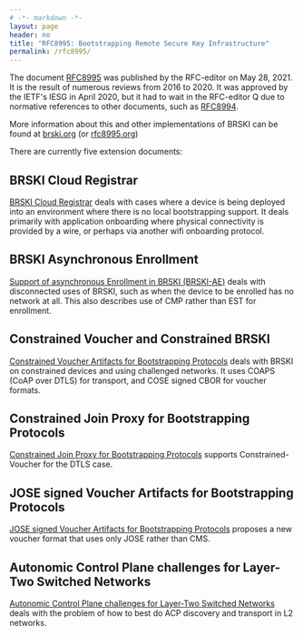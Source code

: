 ```yaml
---
# -*- markdown -*-
layout: page
header: no
title: "RFC8995: Bootstrapping Remote Secure Key Infrastructure"
permalink: /rfc8995/
---
```


The document <a href="https://www.rfc-editor.org/info/rfc8995">RFC8995</a> was published
by the RFC-editor on May 28, 2021.
It is the result of numerous reviews from 2016 to 2020.
It was approved by the IETF's IESG in April 2020, but it had to wait in the RFC-editor Q due to normative references to other documents, such as <a href="https://www.rfc-editor.org/info/rfc8994">RFC8994</a>.

More information about this and other implementations of BRSKI can be found at
<a href="https://brski.org">brski.org</a> (or
<a href="https://rfc8995.org">rfc8995.org</a>)

There are currently five extension documents:

## BRSKI Cloud Registrar

<a href="https://datatracker.ietf.org/doc/draft-ietf-anima-brski-cloud">BRSKI Cloud Registrar</a> deals with cases where a device is being deployed into an environment where there is no local bootstrapping support.
It deals primarily with application onboarding where physical connectivity is provided by a wire, or perhaps via another wifi onboarding protocol.

## BRSKI Asynchronous Enrollment

<a href="https://datatracker.ietf.org/doc/draft-ietf-anima-brski-async-enroll">Support of asynchronous Enrollment in BRSKI (BRSKI-AE)</a> deals with disconnected uses of BRSKI,
such as when the device to be enrolled has no network at all.
This also describes use of CMP rather than EST for enrollment.

## Constrained Voucher and Constrained BRSKI

<a href="https://datatracker.ietf.org/doc/draft-ietf-anima-constrained-voucher">Constrained Voucher Artifacts for Bootstrapping Protocols</a> deals with BRSKI on constrained devices and using challenged networks.  It uses COAPS (CoAP over DTLS) for transport, and COSE signed CBOR for voucher formats.

## Constrained Join Proxy for Bootstrapping Protocols

<a href="https://datatracker.ietf.org/doc/draft-ietf-anima-constrained-join-proxy">Constrained Join Proxy for Bootstrapping Protocols</a> supports Constrained-Voucher for the DTLS case.


## JOSE signed Voucher Artifacts for Bootstrapping Protocols

<a href="https://datatracker.ietf.org/doc/draft-richardson-anima-jose-voucher">
JOSE signed Voucher Artifacts for Bootstrapping Protocols</a> proposes a new voucher format that uses only JOSE rather than CMS.

## Autonomic Control Plane challenges for Layer-Two Switched Networks

<a href="https://datatracker.ietf.org/doc/draft-richardson-anima-l2-friendly-acp">
Autonomic Control Plane challenges for Layer-Two Switched Networks
</a> deals with the problem of how to best do ACP discovery and transport in L2 networks.




